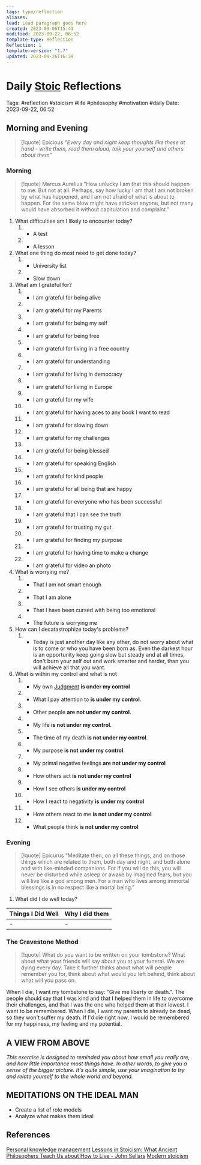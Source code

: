 ```yaml
---
tags: type/reflection
aliases: 
lead: Lead paragraph goes here
created: 2023-09-06T15:41
modified: 2023-09-22, 06:52
template-type: Reflection
Reflection: 1
template-version: "1.7"
updated: 2023-09-26T16:39
---
```



# Daily [Stoic](../SLIP-BOX/Stoicism.md) Reflections

Tags:  #reflection #stoicism #life #philosophy #motivation #daily 
Date: 2023-09-22, 06:52

## Morning and Evening

> [!quote] Epicious 
> _"Every day and night keep thoughts like these at hand - write them, 
> read them aloud, talk your yourself and others about them"_


### Morning

> [!quote] Marcus Aurelius
> “How unlucky I am that this should happen to me. But not at all. Perhaps, say 
> how lucky I am that I am not broken by what has happened, and I am not 
> afraid  of what is about to happen. For the same blow might have stricken 
> anyone, but not many would have absorbed it without capitulation 
> and complaint.”

1. What difficulties am I likely to encounter today?
	1. - A test 
	2. - A lesson 
2. What one thing do most need to get done today?
	1. - University list
	2. - Slow down 
3. What am I grateful for?
	1. - I am grateful for being alive 
	2. - I am grateful for my Parents 
	3. - I am grateful for being my self
	4. - I am grateful for being free 
	5. - I am grateful for living in a free country 
	6. - I am grateful for understanding 
	7. - I am grateful for living in democracy 
	8. - I am grateful for living in Europe 
	9. - I am grateful for my wife 
	10. - I am grateful for having aces to any book I want to read 
	11. - I am grateful for slowing down 
	12. - I am grateful for my challenges 
	13. - I am grateful for being blessed 
	14. - I am grateful for speaking English 
	15. - I am grateful for kind people 
	16. - I am grateful for all being that are happy 
	17. - I am grateful for everyone who has been successful 
	18. - I am grateful that I can see the truth 
	19. - I am grateful for trusting my gut 
	20. - I am grateful for finding my purpose 
	21. - I am grateful for having time to make a change 
	22. - I am grateful for video an photo 
4. What is worrying me?
	1. - That I am not smart enough 
	2. - That I am alone 
	3. - That I have been cursed with being too emotional 
	4. - The future is worrying me 
5. How can I decatastrophize today's problems?
	1. - Today is just another day like any other, do not worry about what is to come or who you have been born as. Even the darkest hour is an opportunity keep going slow but steady and at all times, don't burn your self out and work smarter and harder, than you will achieve all that you want. 
6. What is within my control and what is not
	1. - My own [Judgment](../SLIP-BOX/Control%20Over%20Judgment.md) **is under my control**
	2. - What I pay attention to **is under my control**.
	3. - Other people **are not under my control**.
	4. - My life **is not under my control**.
	5. - The time of my death **is not under my control**.
	6. - My purpose **is not under my control**.
	7. - My primal negative feelings **are not under my control**
	8. - How others act **is not under my control**
	9. - How I see others **is under my control**
	10. - How I react to negativity **is under my control**
	11. - How others react to me **is not under my control**
	12. - What people think **is not under my control**

### Evening

> [!quote]  Epicurus
> “Meditate then, on all these things, and on those things which are related 
> to them, both day and night, and both alone and with like-minded 
> companions. For if you will do this, you will never be disturbed while 
> asleep or awake by imagined fears, but you will live like a god among 
> men. For a man who lives among immortal blessings is in no respect 
> like a mortal being.”

1. What did I do well today?

| Things I Did Well | Why I did them |
| ------------------- | ---------------- |
| -                 | -              |

### The Gravestone Method

> [!quote]
> What do you want to be written on your tombstone? What about what your friends will say about you at your funeral. We are dying every day. Take it further thinks about what will people remember you for, think about what would you left behind, think about what will you pass on.

When I die, I want my tombstone to say: "Give me liberty or death.". The people should say that I was kind and that I helped them in life to overcome their challenges, and that I was the one who helped them at their lowest. I want to be remembered. When I die, I want my parents to already be dead, so they won't suffer my death. If I'd die right now, I would be remembered for my happiness, my feeling and my potential. 

## A VIEW FROM ABOVE

_This exercise is designed to reminded you about how small you really are, and how little importance most things have. In other words, to give you a sense of the bigger picture. It's quite simple, use your imagination to try and relate yourself to the whole world and beyond._

## MEDITATIONS ON THE IDEAL MAN

- Create a list of role models 
- Analyze what makes them ideal 

## References

[Personal knowledge management](Personal%20knowledge%20management.md)
[Lessons in Stoicism: What Ancient Philosophers Teach Us about How to Live - John Sellars](https://books.google.cz/books/about/Lessons_in_Stoicism.html?id=ky84zQEACAAJ&redir_esc=y)
[Modern stoicism](https://modernstoicism.com/)


